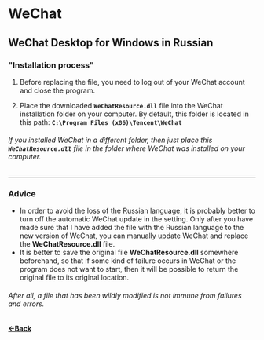 # WeChat
WeChat Desktop for Windows in Russian
----

### "Installation process"
1. Before replacing the file, you need to log out of your WeChat account and close the program.

2. Place the downloaded **`WeChatResource.dll`** file into the WeChat installation folder on your computer. By default, this folder is located in this path: **`C:\Program Files (x86)\Tencent\WeChat`**

###### If you installed WeChat in a different folder, then just place this **`WeChatResource.dll`** file in the folder where WeChat was installed on your computer.

----

### Advice
- In order to avoid the loss of the Russian language, it is probably better to turn off the automatic WeChat update in the setting. Only after you have made sure that I have added the file with the Russian language to the new version of WeChat, you can manually update WeChat and replace the **WeChatResource.dll** file.
- It is better to save the original file **WeChatResource.dll** somewhere beforehand, so that if some kind of failure occurs in WeChat or the program does not want to start, then it will be possible to return the original file to its original location.

###### After all, a file that has been wildly modified is not immune from failures and errors.

#### [←Back](https://github.com/Li-Heping/WeChat/blob/main/WeChat%20for%20Windows/README.md) 
